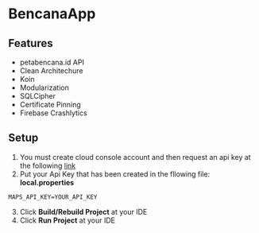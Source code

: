# BencanaApp

## Features
* petabencana.id API
* Clean Architechure
* Koin
* Modularization
* SQLCipher
* Certificate Pinning
* Firebase Crashlytics

## Setup
  1. You must create cloud console account and then request an api key at the following <a href="https://console.cloud.google.com/apis/credentials"> link </a>
  2. Put your Api Key that has been created in the fllowing file:
	 **local.properties**
```
MAPS_API_KEY=YOUR_API_KEY
```
  3. Click **Build/Rebuild Project** at your IDE
  4. Click **Run Project** at your IDE
